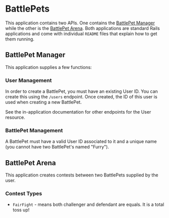 # BattlePets

This application contains two APIs. One contains the [BattlePet
Manager](/manager) while the other is the [BattlePet Arena](/arena). Both
applications are standard Rails applications and come with individual `README`
files that explain how to get them running.

## BattlePet Manager

This application supplies a few functions:

### User Management

In order to create a BattlePet, you must have an existing User ID. You can
create this using the `/users` endpoint. Once created, the ID of this user is
used when creating a new BattlePet.

See the in-application documentation for other endpoints for the User resource.

### BattlePet Management

A BattlePet must have a valid User ID associated to it and a unique name (you
cannot have two BattlePet's named "Furry").


## BattlePet Arena

This application creates contests between two BattlePets supplied by the user.

### Contest Types

* `FairFight` - means both challenger and defendant are equals. It is a total toss up!

